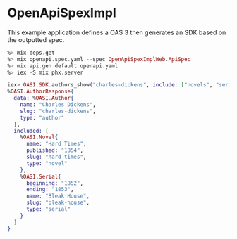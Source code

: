 # OpenApiSpexImpl

This example application defines a OAS 3 then generates an SDK based on the outputted spec.

```elixir
%> mix deps.get
%> mix openapi.spec.yaml --spec OpenApiSpexImplWeb.ApiSpec
%> mix api.gen default openapi.yaml
%> iex -S mix phx.server

iex> OASI.SDK.authors_show("charles-dickens", include: ["novels", "serials"])
%OASI.AuthorResponse{
  data: %OASI.Author{
    name: "Charles Dickens",
    slug: "charles-dickens",
    type: "author"
  },
  included: [
    %OASI.Novel{
      name: "Hard Times",
      published: "1854",
      slug: "hard-times",
      type: "novel"
    },
    %OASI.Serial{
      beginning: "1852",
      ending: "1853",
      name: "Bleak House",
      slug: "bleak-house",
      type: "serial"
    }
  ]
}
```